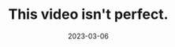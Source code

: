 ---
title: This video isn't perfect.
description: "\"This video isn't perfect.\" was selected for scringing at the Tustin Student Film Festival, where it won Best Experimental Film and Best Story."
img: film/this-video-isnt-perfect.jpg
imgalt: Zachary is in a podcast room with equipment visible in the background. There's text on screen that reads "This video isn't perfect." with "isn't" underlined in pen.
date: 2023-03-06
watchlink: https://youtu.be/DnIjLDGCDhg
---